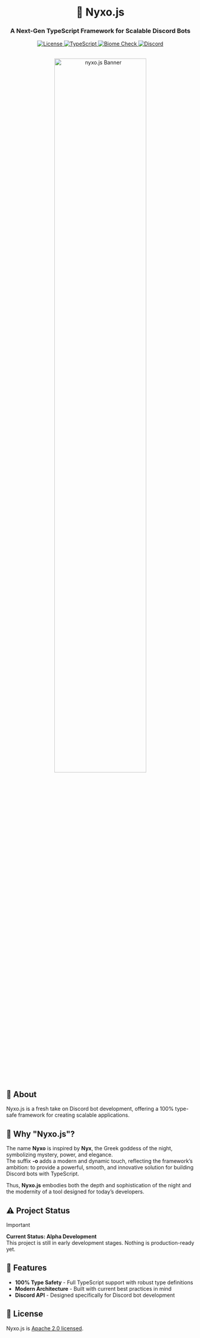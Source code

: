 <div align="center">
  <h1>🌌 Nyxo.js</h1>
  <h3>A Next-Gen TypeScript Framework for Scalable Discord Bots</h3>

  <p align="center">
    <a href="https://github.com/AtsuLeVrai/nyxo.js/blob/main/LICENSE">
      <img src="https://img.shields.io/github/license/AtsuLeVrai/nyxo.js?style=for-the-badge&logo=gnu&color=A42E2B" alt="License">
    </a>
    <a href="https://www.typescriptlang.org/">
      <img src="https://img.shields.io/badge/TypeScript-100%25-3178C6?style=for-the-badge&logo=typescript" alt="TypeScript">
    </a>
    <a href="https://biomejs.com/">
      <img src="https://img.shields.io/badge/biome-Check-60a5fa?style=for-the-badge&logo=biome&color=60a5fa" alt="Biome Check">
    </a>
    <a href="https://discord.gg/hfMzQMbaMg">
        <img src="https://img.shields.io/discord/1301585513651634236?color=5865F2&label=Discord&logo=discord&style=for-the-badge" alt="Discord">
    </a>
  </p>

  <br />
  <img src="./public/nyxojs_banner.png" alt="nyxo.js Banner" width="70%" style="border-radius: 8px;">
</div>

## 🚀 About

Nyxo.js is a fresh take on Discord bot development, offering a 100% type-safe framework for creating scalable
applications.

## 🌙 Why "Nyxo.js"?

The name **Nyxo** is inspired by **Nyx**, the Greek goddess of the night, symbolizing mystery, power, and elegance.  
The suffix **-o** adds a modern and dynamic touch, reflecting the framework’s ambition: to provide a powerful, smooth,
and innovative solution for building Discord bots with TypeScript.

Thus, **Nyxo.js** embodies both the depth and sophistication of the night and the modernity of a tool designed for
today’s developers.

## ⚠️ Project Status

> [!IMPORTANT]
> **Current Status: Alpha Development**  
> This project is still in early development stages. Nothing is production-ready yet.

## 🚂 Features

- **100% Type Safety** - Full TypeScript support with robust type definitions
- **Modern Architecture** - Built with current best practices in mind
- **Discord API** - Designed specifically for Discord bot development

## 📜 License

Nyxo.js is [Apache 2.0 licensed](LICENSE).